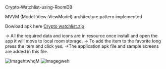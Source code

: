 Crypto-Watchlist-using-RoomDB

MVVM (Model-View-ViewModel) architecture pattern implemented

Dowload apk here [Crypto watchlist.zip](https://github.com/user-attachments/files/17491312/Crypto.watchlist.zip)

-> All the required data and icons are in resource once install and open the app it will move to local room storage.
-> To add the item to the favorite long press the item and click yes.
->The application apk file and sample screens are added in this file.





![ ImagehtwhqM](https://github.com/user-attachments/assets/7659a10c-2382-4acb-8d8b-0231d7c02956)
![Imagegweh](https://github.com/user-attachments/assets/3e07229d-186f-4dc1-b79b-8f65b5dbbfd9)


